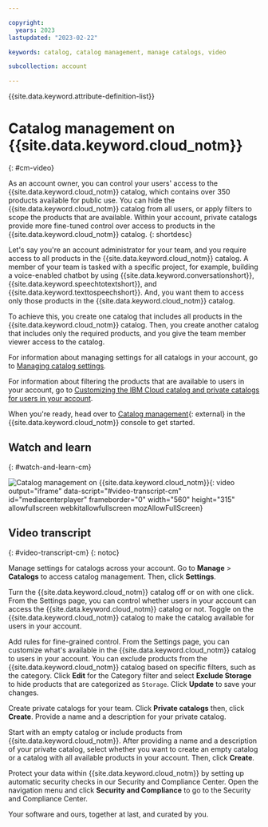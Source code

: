 ```yaml
---

copyright:
  years: 2023
lastupdated: "2023-02-22"

keywords: catalog, catalog management, manage catalogs, video

subcollection: account

---
```


{{site.data.keyword.attribute-definition-list}}


# Catalog management on {{site.data.keyword.cloud_notm}}
{: #cm-video}

As an account owner, you can control your users' access to the {{site.data.keyword.cloud_notm}} catalog, which contains over 350 products available for public use. You can hide the {{site.data.keyword.cloud_notm}} catalog from all users, or apply filters to scope the products that are available. Within your account, private catalogs provide more fine-tuned control over access to products in the {{site.data.keyword.cloud_notm}} catalog.
{: shortdesc}

Let's say you're an account administrator for your team, and you require access to all products in the {{site.data.keyword.cloud_notm}} catalog. A member of your team is tasked with a specific project, for example, building a voice-enabled chatbot by using {{site.data.keyword.conversationshort}}, {{site.data.keyword.speechtotextshort}}, and {{site.data.keyword.texttospeechshort}}. And, you want them to access only those products in the {{site.data.keyword.cloud_notm}} catalog.

To achieve this, you create one catalog that includes all products in the {{site.data.keyword.cloud_notm}} catalog. Then, you create another catalog that includes only the required products, and you give the team member viewer access to the catalog.

For information about managing settings for all catalogs in your account, go to [Managing catalog settings](/docs/account?topic=account-filter-account&interface=ui).

For information about filtering the products that are available to users in your account, go to [Customizing the IBM Cloud catalog and private catalogs for users in your account](/docs/account?topic=account-restrict-by-user&interface=ui).

When you're ready, head over to [Catalog management](/content-mgmt/overview){: external} in the {{site.data.keyword.cloud_notm}} console to get started.

## Watch and learn
{: #watch-and-learn-cm}

![Catalog management on {{site.data.keyword.cloud_notm}}](https://cdnapisec.kaltura.com/html5/html5lib/v2.101/mwEmbedFrame.php/p/1773841/uiconf_id/27941801/entry_id/1_i5c2d4fx?wid=_1773841&iframeembed=true&entry_id=1_i5c2d4fx){: video output="iframe" data-script="#video-transcript-cm" id="mediacenterplayer" frameborder="0" width="560" height="315" allowfullscreen webkitallowfullscreen mozAllowFullScreen}

## Video transcript
{: #video-transcript-cm}
{: notoc}

Manage settings for catalogs across your account. Go to **Manage** > **Catalogs** to access catalog management. Then, click **Settings**.

Turn the {{site.data.keyword.cloud_notm}} catalog off or on with one click. From the Settings page, you can control whether users in your account can access the {{site.data.keyword.cloud_notm}} catalog or not. Toggle on the {{site.data.keyword.cloud_notm}} catalog to make the catalog available for users in your account.

Add rules for fine-grained control. From the Settings page, you can customize what's available in the {{site.data.keyword.cloud_notm}} catalog to users in your account. You can exclude products from the {{site.data.keyword.cloud_notm}} catalog based on specific filters, such as the category. Click **Edit** for the Category filter and select **Exclude Storage** to hide products that are categorized as `Storage`. Click **Update** to save your changes.

Create private catalogs for your team. Click **Private catalogs** then, click **Create**. Provide a name and a description for your private catalog.

Start with an empty catalog or include products from {{site.data.keyword.cloud_notm}}. After providing a name and a description of your private catalog, select whether you want to create an empty catalog or a catalog with all available products in your account. Then, click **Create**.

Protect your data within {{site.data.keyword.cloud_notm}} by setting up automatic security checks in our Security and Compliance Center. Open the navigation menu and click **Security and Compliance** to go to the Security and Compliance Center.

Your software and ours, together at last, and curated by you.
